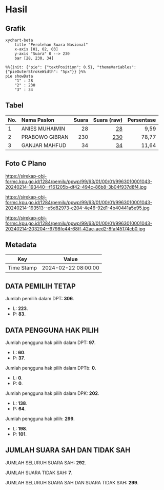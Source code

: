 # Hasil

## Grafik

```mermaid
xychart-beta
    title "Perolehan Suara Nasional"
    x-axis [01, 02, 03]
    y-axis "Suara" 0 --> 230
    bar [28, 230, 34]
```

```mermaid
%%{init: {"pie": {"textPosition": 0.5}, "themeVariables": {"pieOuterStrokeWidth": "5px"}} }%%
pie showData
    "1" : 28
    "2" : 230
    "3" : 34
```

## Tabel

| No. | Nama Paslon    | Suara | Suara (raw) | Persentase |
|:--- |:-------------- | -----:| -----------:| ----------:|
| 1   | ANIES MUHAIMIN | 28    | [28][p-1]   | 9,59       |
| 2   | PRABOWO GIBRAN | 230   | [230][p-2]  | 78,77      |
| 3   | GANJAR MAHFUD  | 34    | [34][p-3]   | 11,64      |


[p-1]: https://github.com/gigit-pemilu/pemilu-2024/blob/main/pilpres/hitung-suara/sub/99-luar-negeri/sub/63-kuching-malaysia/sub/01-kuching-malaysia/sub/0001-kuching-malaysia/sub/043-ksk-038/sub/paslon-1.txt
[p-2]: https://github.com/gigit-pemilu/pemilu-2024/blob/main/pilpres/hitung-suara/sub/99-luar-negeri/sub/63-kuching-malaysia/sub/01-kuching-malaysia/sub/0001-kuching-malaysia/sub/043-ksk-038/sub/paslon-2.txt
[p-3]: https://github.com/gigit-pemilu/pemilu-2024/blob/main/pilpres/hitung-suara/sub/99-luar-negeri/sub/63-kuching-malaysia/sub/01-kuching-malaysia/sub/0001-kuching-malaysia/sub/043-ksk-038/sub/paslon-3.txt

## Foto C Plano

https://sirekap-obj-formc.kpu.go.id/1284/pemilu/ppwp/99/63/01/00/01/9963010001043-20240214-193440--f161205b-df42-494c-86b8-3b04f937d8f4.jpg

https://sirekap-obj-formc.kpu.go.id/1284/pemilu/ppwp/99/63/01/00/01/9963010001043-20240214-193513--e5d82973-c204-4e46-92d1-4b40441a5e95.jpg

https://sirekap-obj-formc.kpu.go.id/1284/pemilu/ppwp/99/63/01/00/01/9963010001043-20240214-203204--9798fe44-68ff-42ae-aed2-8faf45174cb0.jpg


## Metadata

| Key        | Value               |
| ---------- | ------------------- |
| Time Stamp | 2024-02-22 08:00:00 |


## DATA PEMILIH TETAP

Jumlah pemilih dalam DPT: **306**.
 * L: **223**.
 * P: **83**.

## DATA PENGGUNA HAK PILIH

Jumlah pengguna hak pilih dalam DPT: **97**.
 * L: **60**.
 * P: **37**.

Jumlah pengguna hak pilih dalam DPTb: **0**.
 * L: **0**.
 * P: **0**.

Jumlah pengguna hak pilih dalam DPK: **202**.
 * L: **138**.
 * P: **64**.

Jumlah pengguna hak pilih: **299**.
 * L: **198**.
 * P: **101**.

## JUMLAH SUARA SAH DAN TIDAK SAH

JUMLAH SELURUH SUARA SAH: **292**.

JUMLAH SUARA TIDAK SAH: **7**.

JUMLAH SELURUH SUARA SAH DAN SUARA TIDAK SAH: **299**.


